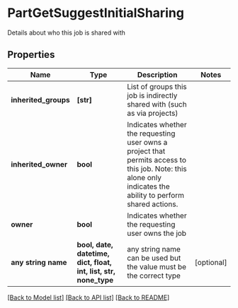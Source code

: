 # PartGetSuggestInitialSharing

Details about who this job is shared with

## Properties
Name | Type | Description | Notes
------------ | ------------- | ------------- | -------------
**inherited_groups** | **[str]** | List of groups this job is indirectly shared with (such as via projects) | 
**inherited_owner** | **bool** | Indicates whether the requesting user owns a project that permits access to this job. Note: this alone only indicates the ability to perform shared actions.  | 
**owner** | **bool** | Indicates whether the requesting user owns the job | 
**any string name** | **bool, date, datetime, dict, float, int, list, str, none_type** | any string name can be used but the value must be the correct type | [optional]

[[Back to Model list]](../README.md#documentation-for-models) [[Back to API list]](../README.md#documentation-for-api-endpoints) [[Back to README]](../README.md)


